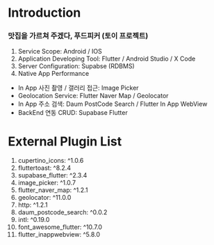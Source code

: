 # Introduction

<h3>맛집을 가르쳐 주겠다, 푸드피커 (토이 프로젝트)</h3>

1. Service Scope: Android / IOS
2. Application Developing Tool: Flutter / Android Studio / X Code
3. Server Configuration: Supabse (RDBMS)
4. Native App Performance

- In App 사진 촬영 / 갤러리 접근: Image Picker
- Geolocation Service: Flutter Naver Map / Geolocator
- In App 주소 검색: Daum PostCode Search / Flutter In App WebView
- BackEnd 연동 CRUD: Supabase Flutter

# External Plugin List

1. cupertino_icons: ^1.0.6
2. fluttertoast: ^8.2.4
3. supabase_flutter: ^2.3.4
4. image_picker: ^1.0.7
5. flutter_naver_map: ^1.2.1
6. geolocator: ^11.0.0
7. http: ^1.2.1
8. daum_postcode_search: ^0.0.2
9. intl: ^0.19.0
10. font_awesome_flutter: ^10.7.0
11. flutter_inappwebview: ^5.8.0